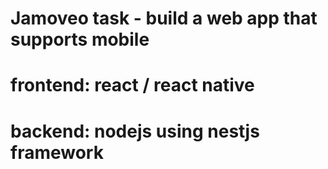 # Jamoveo task - build a web app that supports mobile
# frontend: react / react native
# backend: nodejs using nestjs framework